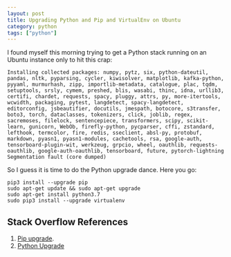 ```yaml
---
layout: post
title: Upgrading Python and Pip and VirtualEnv on Ubuntu
category: python
tags: ["python"]
---
```

I found myself this morning trying to get a Python stack running on an Ubuntu instance only to hit this crap:

    Installing collected packages: numpy, pytz, six, python-dateutil, pandas, nltk, pyparsing, cycler, kiwisolver, matplotlib, kafka-python, pyyaml, murmurhash, zipp, importlib-metadata, catalogue, plac, tqdm, setuptools, srsly, cymem, preshed, blis, wasabi, thinc, idna, urllib3, certifi, chardet, requests, spacy, pluggy, attrs, py, more-itertools, wcwidth, packaging, pytest, langdetect, spacy-langdetect, editorconfig, jsbeautifier, docutils, jmespath, botocore, s3transfer, boto3, torch, dataclasses, tokenizers, click, joblib, regex, sacremoses, filelock, sentencepiece, transformers, scipy, scikit-learn, gunicorn, WebOb, firefly-python, pycparser, cffi, zstandard, lefthook, termcolor, fire, redis, sseclient, absl-py, protobuf, markdown, pyasn1, pyasn1-modules, cachetools, rsa, google-auth, tensorboard-plugin-wit, werkzeug, grpcio, wheel, oauthlib, requests-oauthlib, google-auth-oauthlib, tensorboard, future, pytorch-lightning
    Segmentation fault (core dumped)

So I guess it is time to do the Python upgrade dance.  Here you go:

    pip3 install --upgrade pip
    sudo apt-get update && sudo apt-get upgrade
    sudo apt-get install python3.7
    sudo pip3 install --upgrade virtualenv

## Stack Overflow References

1. [Pip upgrade](https://stackoverflow.com/questions/38613316/how-to-upgrade-pip3).
2. [Python Upgrade](https://askubuntu.com/questions/1086649/how-to-update-python-to-the-latest-version-on-ubuntu-18-04)